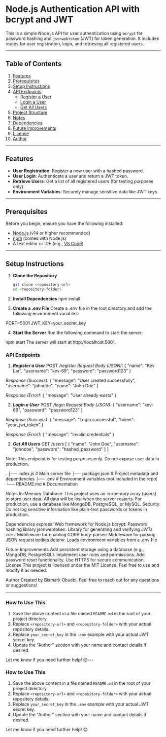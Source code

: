 # Node.js Authentication API with bcrypt and JWT

This is a simple Node.js API for user authentication using `bcrypt` for password hashing and `jsonwebtoken` (JWT) for token generation. It includes routes for user registration, login, and retrieving all registered users.

---

## Table of Contents

1. [Features](#features)
2. [Prerequisites](#prerequisites)
3. [Setup Instructions](#setup-instructions)
4. [API Endpoints](#api-endpoints)
   - [Register a User](#1-register-a-user)
   - [Login a User](#2-login-a-user)
   - [Get All Users](#3-get-all-users)
5. [Project Structure](#project-structure)
6. [Notes](#notes)
7. [Dependencies](#dependencies)
8. [Future Improvements](#future-improvements)
9. [License](#license)
10. [Author](#author)

---

## Features

- **User Registration**: Register a new user with a hashed password.
- **User Login**: Authenticate a user and return a JWT token.
- **Retrieve Users**: Get a list of all registered users (for testing purposes only).
- **Environment Variables**: Securely manage sensitive data like JWT keys.

---

## Prerequisites

Before you begin, ensure you have the following installed:

- [Node.js](https://nodejs.org/) (v14 or higher recommended)
- [npm](https://www.npmjs.com/) (comes with Node.js)
- A text editor or IDE (e.g., [VS Code](https://code.visualstudio.com/))

---

## Setup Instructions

1. **Clone the Repository**
   ```bash
   git clone <repository-url>
   cd <repository-folder>
   ```
2. **Install Dependencies**
npm install

3. **Create a .env File**
Create a .env file in the root directory and add the following environment variables:

PORT=5001
JWT_KEY=your_secret_key

4. **Start the Server**
Run the following command to start the server:

npm start
The server will start at http://localhost:5001.


### API Endpoints
1. ***Register a User***
POST */register*
*Request Body (JSON):*
{
  "name": "Kev Lar",
  "username": "kev-69",
  "password": "password123"
}

*Response (Success):*
{
  "message": "User created successfully",
  "username": "johndoe",
  "name": "John Doe"
}

*Response (Error):*
{
  "message": "User already exists"
}

2. ***Login a User***
POST */login*
*Request Body (JSON):*
{
  "username": "kev-69",
  "password": "password123"
}

*Response (Success):*
{
  "message": "Login successful",
  "token": "your_jwt_token"
}

*Response (Error):*
{
  "message": "Invalid credentials"
}

2. ***Get All Users***
GET */users*
[
  {
    "name": "John Doe",
    "username": "johndoe",
    "password": "hashed_password"
  }
]

Note: This endpoint is for testing purposes only. Do not expose user data in production.

.
├── index.js       # Main server file
├── package.json   # Project metadata and dependencies
├── .env           # Environment variables (not included in the repo)
└── README.md      # Documentation

Notes
In-Memory Database: This project uses an in-memory array (users) to store user data. All data will be lost when the server restarts. For production, use a database like MongoDB, PostgreSQL, or MySQL.
Security: Do not log sensitive information like plain-text passwords or tokens in production.

Dependencies
express: Web framework for Node.js
bcrypt: Password hashing library
jsonwebtoken: Library for generating and verifying JWTs
cors: Middleware for enabling CORS
body-parser: Middleware for parsing JSON request bodies
dotenv: Loads environment variables from a .env file

Future Improvements
Add persistent storage using a database (e.g., MongoDB, PostgreSQL).
Implement user roles and permissions.
Add password reset functionality.
Use HTTPS for secure communication.
License
This project is licensed under the MIT License. Feel free to use and modify it as needed.

Author
Created by Bismark Obuobi. Feel free to reach out for any questions or suggestions!


---

### How to Use This
1. Save the above content in a file named `README.md` in the root of your project directory.
2. Replace `<repository-url>` and `<repository-folder>` with your actual repository details.
3. Replace `your_secret_key` in the `.env` example with your actual JWT secret key.
4. Update the "Author" section with your name and contact details if desired.

Let me know if you need further help! 😊---

### How to Use This
1. Save the above content in a file named `README.md` in the root of your project directory.
2. Replace `<repository-url>` and `<repository-folder>` with your actual repository details.
3. Replace `your_secret_key` in the `.env` example with your actual JWT secret key.
4. Update the "Author" section with your name and contact details if desired.

Let me know if you need further help! 😊